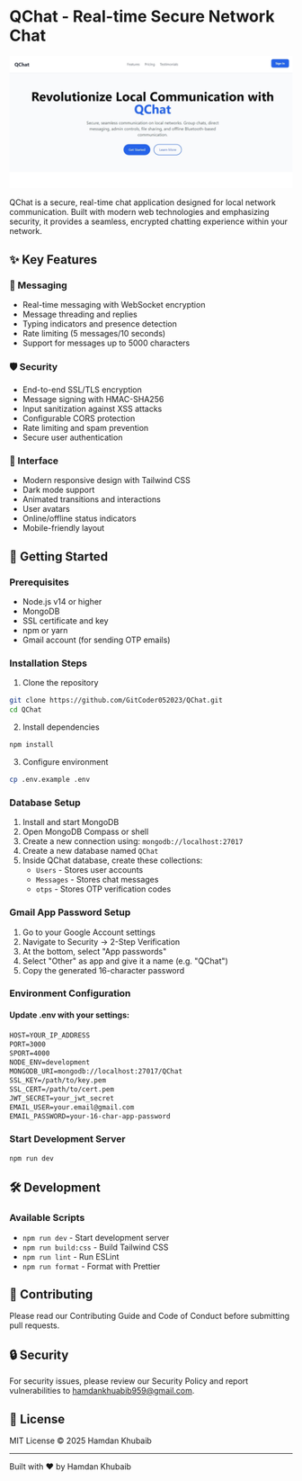 # QChat - Real-time Secure Network Chat

![QChat Interface](Media/preview.jpeg)

QChat is a secure, real-time chat application designed for local network communication. Built with modern web technologies and emphasizing security, it provides a seamless, encrypted chatting experience within your network.

## ✨ Key Features

### 💬 Messaging
- Real-time messaging with WebSocket encryption
- Message threading and replies
- Typing indicators and presence detection
- Rate limiting (5 messages/10 seconds)
- Support for messages up to 5000 characters

### 🛡️ Security
- End-to-end SSL/TLS encryption
- Message signing with HMAC-SHA256
- Input sanitization against XSS attacks
- Configurable CORS protection
- Rate limiting and spam prevention
- Secure user authentication

### 🎨 Interface
- Modern responsive design with Tailwind CSS
- Dark mode support
- Animated transitions and interactions
- User avatars
- Online/offline status indicators
- Mobile-friendly layout

## 🚀 Getting Started

### Prerequisites
- Node.js v14 or higher
- MongoDB
- SSL certificate and key
- npm or yarn
- Gmail account (for sending OTP emails)

### Installation Steps

1. Clone the repository
```bash
git clone https://github.com/GitCoder052023/QChat.git
cd QChat
```

2. Install dependencies
```bash
npm install
```

3. Configure environment
```bash
cp .env.example .env
```

### Database Setup

1. Install and start MongoDB
2. Open MongoDB Compass or shell
3. Create a new connection using: `mongodb://localhost:27017`
4. Create a new database named `QChat`
5. Inside QChat database, create these collections:
   - `Users` - Stores user accounts
   - `Messages` - Stores chat messages
   - `otps` - Stores OTP verification codes

### Gmail App Password Setup

1. Go to your Google Account settings
2. Navigate to Security → 2-Step Verification
3. At the bottom, select "App passwords"
4. Select "Other" as app and give it a name (e.g. "QChat")
5. Copy the generated 16-character password

### Environment Configuration

#### Update .env with your settings:
```env
HOST=YOUR_IP_ADDRESS
PORT=3000
SPORT=4000
NODE_ENV=development
MONGODB_URI=mongodb://localhost:27017/QChat
SSL_KEY=/path/to/key.pem
SSL_CERT=/path/to/cert.pem
JWT_SECRET=your_jwt_secret
EMAIL_USER=your.email@gmail.com
EMAIL_PASSWORD=your-16-char-app-password
```

### Start Development Server
```bash
npm run dev
```

## 🛠️ Development

### Available Scripts
- `npm run dev` - Start development server
- `npm run build:css` - Build Tailwind CSS
- `npm run lint` - Run ESLint
- `npm run format` - Format with Prettier

## 📝 Contributing

Please read our Contributing Guide and Code of Conduct before submitting pull requests.

## 🔒 Security

For security issues, please review our Security Policy and report vulnerabilities to hamdankhuabib959@gmail.com.

## 📄 License

MIT License © 2025 Hamdan Khubaib

---

Built with ❤️ by Hamdan Khubaib
